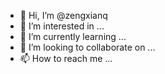 - 👋 Hi, I’m @zengxianq
- 👀 I’m interested in ...
- 🌱 I’m currently learning ...
- 💞️ I’m looking to collaborate on ...
- 📫 How to reach me ...

<!---
zengxianq/zengxianq is a ✨ special ✨ repository because its `README.md` (this file) appears on your GitHub profile.
You can click the Preview link to take a look at your changes.
--->
